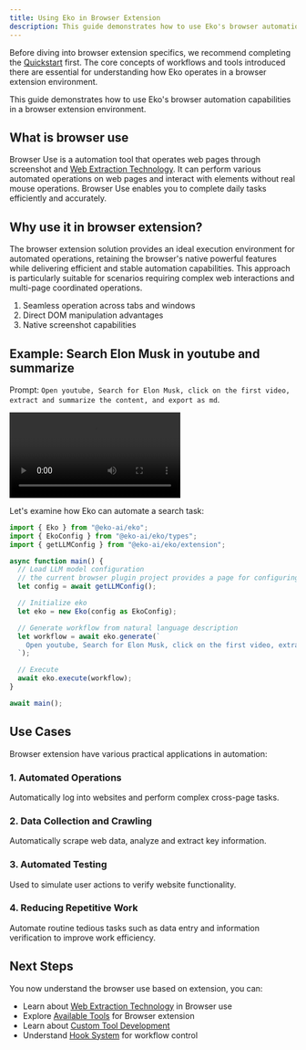 ```yaml
---
title: Using Eko in Browser Extension
description: This guide demonstrates how to use Eko's browser automation capabilities in a Chrome extension environment, building on those fundamental concepts.
---
```


Before diving into browser extension specifics, we recommend completing the [Quickstart](/docs/getting-started/quickstart) first. The core concepts of workflows and tools introduced there are essential for understanding how Eko operates in a browser extension environment.

This guide demonstrates how to use Eko's browser automation capabilities in a browser extension environment.

## What is browser use
Browser Use is a automation tool that operates web pages through screenshot and [Web Extraction Technology](/docs/architecture/web-extraction). It can perform various automated operations on web pages and interact with elements without real mouse operations. Browser Use enables you to complete daily tasks efficiently and accurately.

## Why use it in browser extension?

The browser extension solution provides an ideal execution environment for automated operations, retaining the browser's native powerful features while delivering efficient and stable automation capabilities. This approach is particularly suitable for scenarios requiring complex web interactions and multi-page coordinated operations.

1. Seamless operation across tabs and windows
2. Direct DOM manipulation advantages
3. Native screenshot capabilities

## Example: Search Elon Musk in youtube and summarize

Prompt: `Open youtube, Search for Elon Musk, click on the first video, extract and summarize the content, and export as md`.

<video controls>
  <source src="/docs/run_browser_use.mov" />
</video>

Let's examine how Eko can automate a search task:

```typescript
import { Eko } from "@eko-ai/eko";
import { EkoConfig } from "@eko-ai/eko/types";
import { getLLMConfig } from "@eko-ai/eko/extension";

async function main() {
  // Load LLM model configuration 
  // the current browser plugin project provides a page for configuring LLM parameters
  let config = await getLLMConfig();

  // Initialize eko
  let eko = new Eko(config as EkoConfig);

  // Generate workflow from natural language description
  let workflow = await eko.generate(`
    Open youtube, Search for Elon Musk, click on the first video, extract and summarize the content, and export as md.
  `);

  // Execute
  await eko.execute(workflow);
}

await main();
```

## Use Cases

Browser extension have various practical applications in automation:

### 1. Automated Operations

Automatically log into websites and perform complex cross-page tasks.

### 2. Data Collection and Crawling

Automatically scrape web data, analyze and extract key information.

### 3. Automated Testing

Used to simulate user actions to verify website functionality.

### 4. Reducing Repetitive Work

Automate routine tedious tasks such as data entry and information verification to improve work efficiency.

## Next Steps

You now understand the browser use based on extension, you can:

- Learn about [Web Extraction Technology](/docs/architecture/web-extraction) in Browser use
- Explore [Available Tools](/docs/tools/available#browser-extension) for Browser extension
- Learn about [Custom Tool Development](/docs/tools/custom)
- Understand [Hook System](/docs/tools/hook) for workflow control